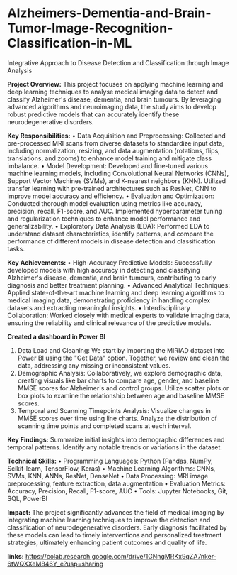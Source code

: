 # Alzheimers-Dementia-and-Brain-Tumor-Image-Recognition-Classification-in-ML
Integrative Approach to Disease Detection and Classification through Image Analysis

**Project Overview:**
This project focuses on applying machine learning and deep learning techniques to analyse medical imaging data to detect and classify Alzheimer's disease, dementia, and brain tumours. By leveraging advanced algorithms and neuroimaging data, the study aims to develop robust predictive models that can accurately identify these neurodegenerative disorders.

**Key Responsibilities:**
• Data Acquisition and Preprocessing: Collected and pre-processed MRI scans from diverse datasets to standardize input data, including normalization, resizing, and data augmentation (rotations, flips, translations, and zooms) to enhance model training and mitigate class imbalance. 
• Model Development: Developed and fine-tuned various machine learning models, including Convolutional Neural Networks (CNNs), Support Vector Machines (SVMs), and K-nearest neighbors (KNN). Utilized transfer learning with pre-trained architectures such as ResNet, CNN to improve model accuracy and efficiency. 
• Evaluation and Optimization: Conducted thorough model evaluation using metrics like accuracy, precision, recall, F1-score, and AUC. Implemented hyperparameter tuning and regularization techniques to enhance model performance and generalizability. 
• Exploratory Data Analysis (EDA): Performed EDA to understand dataset characteristics, identify patterns, and compare the performance of different models in disease detection and classification tasks.

**Key Achievements:**
• High-Accuracy Predictive Models: Successfully developed models with high accuracy in detecting and classifying Alzheimer's disease, dementia, and brain tumours, contributing to early diagnosis and better treatment planning. • Advanced Analytical Techniques: Applied state-of-the-art machine learning and deep learning algorithms to medical imaging data, demonstrating proficiency in handling complex datasets and extracting meaningful insights. • Interdisciplinary Collaboration: Worked closely with medical experts to validate imaging data, ensuring the reliability and clinical relevance of the predictive models.

**Created a dashboard in Power BI**
1. Data Load and Cleaning: We start by importing the MIRIAD dataset into Power BI using the "Get Data" option. Together, we review and clean the data, addressing any missing or inconsistent values.
2. Demographic Analysis: Collaboratively, we explore demographic data, creating visuals like bar charts to compare age, gender, and baseline MMSE scores for Alzheimer's and control groups. Utilize scatter plots or box plots to examine the relationship between age and baseline MMSE scores.
3. Temporal and Scanning Timepoints Analysis: Visualize changes in MMSE scores over time using line charts. Analyze the distribution of scanning time points and completed scans at each interval.

**Key Findings:**
Summarize initial insights into demographic differences and temporal patterns. Identify any notable trends or variations in the dataset.

**Technical Skills:**
• Programming Languages: Python (Pandas, NumPy, Scikit-learn, TensorFlow, Keras) • Machine Learning Algorithms: CNNs, SVMs, KNN, ANNs, ResNet, DenseNet • Data Processing: MRI image preprocessing, feature extraction, data augmentation • Evaluation Metrics: Accuracy, Precision, Recall, F1-score, AUC • Tools: Jupyter Notebooks, Git, SQL, PowerBI

**Impact:**
The project significantly advances the field of medical imaging by integrating machine learning techniques to improve the detection and classification of neurodegenerative disorders. Early diagnosis facilitated by these models can lead to timely interventions and personalized treatment strategies, ultimately enhancing patient outcomes and quality of life.

**links:**
https://colab.research.google.com/drive/1GNngMRKx9qZA7nker-6tWQXXeM846Y_e?usp=sharing
